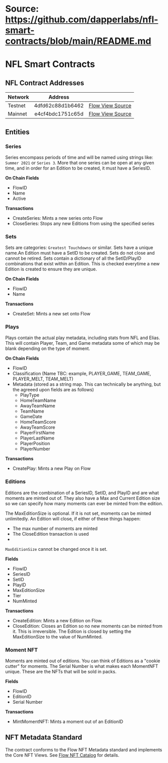 # Source: https://github.com/dapperlabs/nfl-smart-contracts/blob/main/README.md

# NFL Smart Contracts

## NFL Contract Addresses
| Network   | Address     |              |
| ----------|:-----------:| -------------|
| Testnet   |  4dfd62c88d1b6462   | [Flow View Source](https://flow-view-source.com/mainnet/account/0x4dfd62c88d1b6462) |
| Mainnet   |  e4cf4bdc1751c65d   | [Flow View Source](https://flow-view-source.com/testnet/account/0xe4cf4bdc1751c65d) |

## Entities

### Series
Series encompass periods of time and will be named using strings like: `Summer 2021` or `Series 3`. 
More that one series can be open at any given time, and in order for an Edition to be created, it must have a SeriesID.

**On Chain Fields**
- FlowID
- Name
- Active

**Transactions**
- CreateSeries: Mints a new series onto Flow
- CloseSeries: Stops any new Editions from using the specified series
### Sets
Sets are categories: `Greatest Touchdowns` or similar. Sets have a unique name.An Edition must have a SetID to be created.
Sets do not close and cannot be retired. Sets contain a dictionary of all the SetID/PlayID combinations that exist within
an Edition. This is checked everytime a new Edition is created to ensure they are unique.

**On Chain Fields**
- FlowID
- Name

**Transactions**
- CreateSet: Mints a new set onto Flow
### Plays
Plays contain the actual play metadata, including stats from NFL and Elias. 
This will contain Player, Team, and Game metadata some of which may be blank depending on the type of moment.

**On Chain Fields**
- FlowID
- Classification (Name TBC: example, PLAYER_GAME, TEAM_GAME, PLAYER_MELT, TEAM_MELT)
- Metadata (stored as a string map. This can technically be anything, but the agreeed upon fields are as follows)
  - PlayType
  - HomeTeamName
  - AwayTeamName
  - TeamName
  - GameDate
  - HomeTeamScore
  - AwayTeamScore
  - PlayerFirstName
  - PlayerLastName
  - PlayerPosition
  - PlayerNumber

**Transactions**
- CreatePlay: Mints a new Play on Flow
### Editions
Editions are the combination of a SeriesID, SetID, and PlayID and are what moments are minted out of.
They also have a Max and Current Edition size so we can specify how many moments can ever be minted from 
the edition. 

The MaxEditionSize is optional. If it is not set, moments can be minted unlimitedly. An Edition will close, if either of these things happen:
- The max number of moments are minted
- The CloseEdition transaction is used
- 
`MaxEditionSize` cannot be changed once it is set.

**Fields**
- FlowID
- SeriesID
- SetID
- PlayID
- MaxEditionSize
- Tier
- NumMinted

**Transactions**
- CreateEdition: Mints a new Edition on Flow.
- CloseEdition: Closes an Edition so no new moments can be minted from it. This is irreversible. The Edition is closed by setting the MaxEditionSize to the value of NumMinted.

### Moment NFT
Moments are minted out of editions. You can think of Editions as a "cookie cutter" for moments. The Serial Number is what makes each MomentNFT unique. These are the NFTs that will be sold in packs. 

**Fields**
- FlowID
- EditionID
- Serial Number

**Transactions**
- MintMomentNFT: Mints a moment out of an EditionID


## NFT Metadata Standard
The contract conforms to the Flow NFT Metadata standard and implements the Core NFT Views. See 
[Flow NFT Catalog](https://www.flow-nft-catalog.com/) for details.